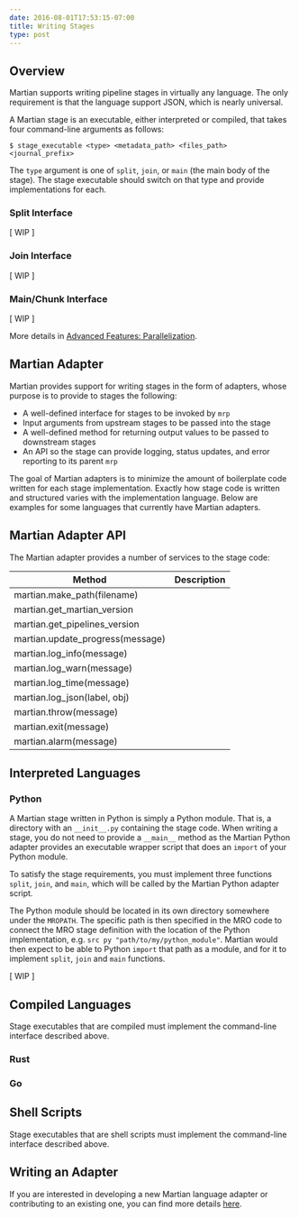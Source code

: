 ```yaml
---
date: 2016-08-01T17:53:15-07:00
title: Writing Stages
type: post
---
```


## Overview

Martian supports writing pipeline stages in virtually any language. The only requirement is that the language support JSON, which is nearly universal.

A Martian stage is an executable, either interpreted or compiled, that takes four command-line arguments as follows:

~~~~
$ stage_executable <type> <metadata_path> <files_path> <journal_prefix>
~~~~

The `type` argument is one of `split`, `join`, or `main` (the main body of the stage). The stage executable should switch on that type and provide implementations for each.

### Split Interface
[ WIP ]
### Join Interface
[ WIP ]
### Main/Chunk Interface
[ WIP ]

More details in [Advanced Features: Parallelization](../advanced-features/#parallelization).

## Martian Adapter

Martian provides support for writing stages in the form of adapters, whose purpose is to provide to stages the following:

- A well-defined interface for stages to be invoked by `mrp`
- Input arguments from upstream stages to be passed into the stage
- A well-defined method for returning output values to be passed to downstream stages
- An API so the stage can provide logging, status updates, and error reporting to its parent `mrp`

The goal of Martian adapters is to minimize the amount of boilerplate code written for each stage implementation. Exactly how stage code is written and structured varies with the implementation language. Below are examples for some languages that currently have Martian adapters.

## Martian Adapter API

The Martian adapter provides a number of services to the stage code:

|Method|Description|
|---|---|
|martian.make_path(filename)||
|martian.get_martian_version||
|martian.get_pipelines_version||
|martian.update_progress(message)||
|martian.log_info(message)||
|martian.log_warn(message)||
|martian.log_time(message)||
|martian.log_json(label, obj)||
|martian.throw(message)||
|martian.exit(message)||
|martian.alarm(message)||

## Interpreted Languages
### Python

A Martian stage written in Python is simply a Python module. That is, a directory with an `__init__.py` containing the stage code. When writing a stage, you do not need to provide a `__main__` method as the Martian Python adapter provides an executable wrapper script that does an `import` of your Python module.

To satisfy the stage requirements, you must implement three functions `split`, `join`, and `main`, which will be called by the Martian Python adapter script.

The Python module should be located in its own directory somewhere under the `MROPATH`. The specific path is then specified in the MRO code to connect the MRO stage definition with the location of the Python implementation, e.g. `src py "path/to/my/python_module"`. Martian would then expect to be able to Python `import` that path as a module, and for it to implement `split`, `join` and `main` functions.

[ WIP ]

## Compiled Languages

Stage executables that are compiled must implement the command-line interface described above.

### Rust
### Go

## Shell Scripts

Stage executables that are shell scripts must implement the command-line interface described above.

## Writing an Adapter

If you are interested in developing a new Martian language adapter or contributing to an existing one, you can find more details [here](https://github.com/martian-lang/martian/tree/master/adapters).
